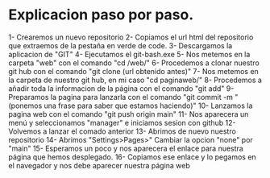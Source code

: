 # Explicacion paso por paso.

1- Crearemos un nuevo repositorio 
2- Copiamos el url html del repositorio que extraemos de la pestaña en verde de code.
3- Descargamos la aplicacion de "GIT"
4- Ejecutamos el git-bash.exe
5- Nos metemos en la carpeta "web" con el comando "cd /web/"
6- Procedemos a clonar nuestro git hub con el comando "git clone (url obtenido antes)"
7- Nos metemos en la carpeta de nuestro git hub, en mi caso "cd paginaweb/"
8- Procedemos a añadir toda la informacion de la página con el comando "git add"
9- Preparamos la pagina para lanzarla con el comando "git commit -m "(ponemos una frase para saber que estamos haciendo)"
10- Lanzamos la pagina web con el comando "git push origin main"
11- Nos aparecera un menú y seleccionamos "manager" e iniciamos sesion con github
12- Volvemos a lanzar el comado anterior 
13- Abrimos de nuevo nuestro repositorio 
14- Abrimos "Settings>Pages>" Cambiar la opcion "none" por "main"
15- Esperamos un poco y nos aparecera el enlace para nuestra página que hemos desplegado. 
16- Copiamos ese enlace y lo pegamos en el navegador y nos debe aparecer nuestra página web
